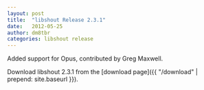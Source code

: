 ```yaml
---
layout: post
title:  "libshout Release 2.3.1"
date:   2012-05-25
author: dm8tbr
categories: libshout release
---
```


Added support for Opus, contributed by Greg Maxwell.  

Download libshout 2.3.1 from the [download page]({{ "/download" | prepend: site.baseurl }}).
